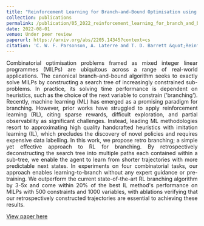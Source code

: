 ```yaml
---
title: "Reinforcement Learning for Branch-and-Bound Optimisation using Retrospective Trajectories"
collection: publications
permalink: /publication/05_2022_reinforcement_learning_for_branch_and_bound_optimisation_using_retrospective_trajectories
date: 2022-08-01
venue: Under peer review
paperurl: https://arxiv.org/abs/2205.14345?context=cs
citation: 'C. W. F. Parsonson, A. Laterre and T. D. Barrett &quot;Reinforcement Learning for Branch-and-Bound Optimisation using Retrospective Trajectories&quot;, *Under peer review*, August 2022'
---
```

<div style="text-align: justify"> 
Combinatorial optimisation problems framed as mixed integer linear programmes
(MILPs) are ubiquitous across a range of real-world applications. The canonical
branch-and-bound algorithm seeks to exactly solve MILPs by constructing a
search tree of increasingly constrained sub-problems. In practice, its solving
time performance is dependent on heuristics, such as the choice of the next
variable to constrain ('branching'). Recently, machine learning (ML) has
emerged as a promising paradigm for branching. However, prior works have
struggled to apply reinforcement learning (RL), citing sparse rewards,
difficult exploration, and partial observability as significant challenges.
Instead, leading ML methodologies resort to approximating high quality
handcrafted heuristics with imitation learning (IL), which precludes the
discovery of novel policies and requires expensive data labelling. In this
work, we propose retro branching; a simple yet effective approach to RL for
branching. By retrospectively deconstructing the search tree into multiple
paths each contained within a sub-tree, we enable the agent to learn from
shorter trajectories with more predictable next states. In experiments on four
combinatorial tasks, our approach enables learning-to-branch without any expert
guidance or pre-training. We outperform the current state-of-the-art RL
branching algorithm by 3-5x and come within 20% of the best IL method's
performance on MILPs with 500 constraints and 1000 variables, with ablations
verifying that our retrospectively constructed trajectories are essential to
achieving these results.
</div>

[View paper here](https://arxiv.org/abs/2205.14345?context=cs)

